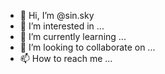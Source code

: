 - 👋 Hi, I’m @sin.sky
- 👀 I’m interested in ...
- 🌱 I’m currently learning ...
- 💞️ I’m looking to collaborate on ...
- 📫 How to reach me ...

<!---
sin.sky/sin.sky is a ✨ special ✨ repository because its `README.md` (this file) appears on your GitHub profile.
You can click the Preview link to take a look at your changes.
--->
